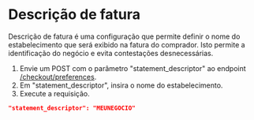 # Descrição de fatura

Descrição de fatura é uma configuração que permite definir o nome do estabelecimento que será exibido na fatura do comprador. Isto permite a identificação do negócio e evita contestações desnecessárias.

1. Envie um POST com o parâmetro "statement_descriptor" ao endpoint [/checkout/preferences](/developers/pt/reference/preferences/_checkout_preferences/post).
2. Em "statement_descriptor", insira o nome do estabelecimento.
3. Execute a requisição.

```json
"statement_descriptor": "MEUNEGOCIO"
```
